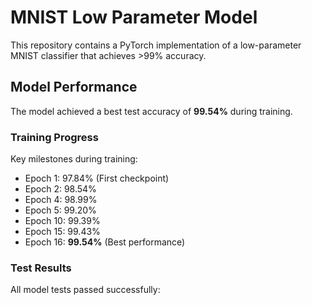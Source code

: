 # MNIST Low Parameter Model

This repository contains a PyTorch implementation of a low-parameter MNIST classifier that achieves >99% accuracy.

## Model Performance

The model achieved a best test accuracy of **99.54%** during training.

### Training Progress

Key milestones during training:
- Epoch 1: 97.84% (First checkpoint)
- Epoch 2: 98.54%
- Epoch 4: 98.99%
- Epoch 5: 99.20%
- Epoch 10: 99.39%
- Epoch 15: 99.43%
- Epoch 16: **99.54%** (Best performance)

### Test Results

All model tests passed successfully: 
